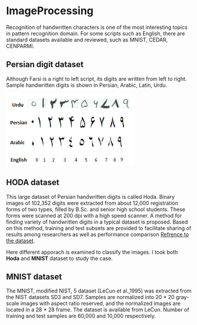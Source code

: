 # ImageProcessing

Recognition of handwritten characters is one of the most interesting topics in pattern recognition domain. For some scripts such as English, there are standard
datasets available and reviewed, such as  MNIST, CEDAR, CENPARMI.  

## Persian digit dataset

Although Farsi is a right to left script, its digits are written from left to right. Sample handwritten digits is shown in Persian, Arabic, Latin, Urdu.


![](https://github.com/Foroozani/ImageProcessing/blob/main/img/digit.png)

## HODA dataset 

This large dataset of Persian handwritten digits is called Hoda. Binary images of 102,352 digits were extracted from about 12,000 registration forms of two types, filled by B.Sc. and senior high school students. These forms were scanned at 200 dpi with a high speed scanner. A method for finding variety of handwritten digits in a typical dataset is proposed. Based on this method, training and test subsets are provided to facilitate sharing of results among researchers as well as performance comparison [Refrence to the dataset](https://www.sciencedirect.com/science/article/abs/pii/S0167865507000037).

Here different apporach is examined to classify the images. I took both **Hoda** and **MNIST** dataset to study the case. 

## MNIST dataset

The MNIST, modified NIST, 5 dataset (LeCun et al.,1995) was extracted from the NIST datasets SD3 and SD7. Samples are normalized into 20 * 20 gray-scale images with aspect ratio reserved, and the normalized images are located in a 28 * 28 frame. The dataset is available from LeCun. Number of training and test samples are 60,000 and 10,000 respectively.
